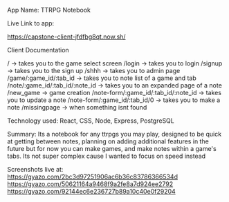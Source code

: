 App Name:
TTRPG Notebook

Live Link to app:

https://capstone-client-jfdfbg8qt.now.sh/

Client Documentation

/ -> takes you to the game select screen
/login -> takes you to login
/signup -> takes you to the sign up
/shhh -> takes you to admin page
/game/:game_id/:tab_id -> takes you to note list of a game and tab
/note/:game_id/:tab_id/:note_id -> takes you to an expanded page of a note
/new_game -> game creation
/note-form/:game_id/:tab_id/:note_id -> takes you to update a note
/note-form/:game_id/:tab_id/0 -> takes you to make a note 
/missingpage -> when something isnt found

Technology used:
React, CSS, Node, Express, PostgreSQL

Summary:
Its a notebook for any ttrpgs you may play, designed to be quick at getting between notes, planning on adding additional features in the future but for now you can make games, and make notes within a game's tabs. Its not super complex cause I wanted to focus on speed instead 

Screenshots live at: 
https://gyazo.com/2bc3d97251906ac6b36c83786366534d
https://gyazo.com/50621164a9468f9a2fe8a7d924ee2792
https://gyazo.com/92144ec6e236727b89a10c40e0f29204
